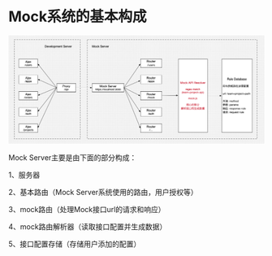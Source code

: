 # Mock系统的基本构成

![](/assets/mock-system.png)

Mock Server主要是由下面的部分构成：

1、服务器

2、基本路由（Mock Server系统使用的路由，用户授权等）

3、mock路由（处理Mock接口url的请求和响应）

4、mock路由解析器（读取接口配置并生成数据）

5、接口配置存储（存储用户添加的配置）

